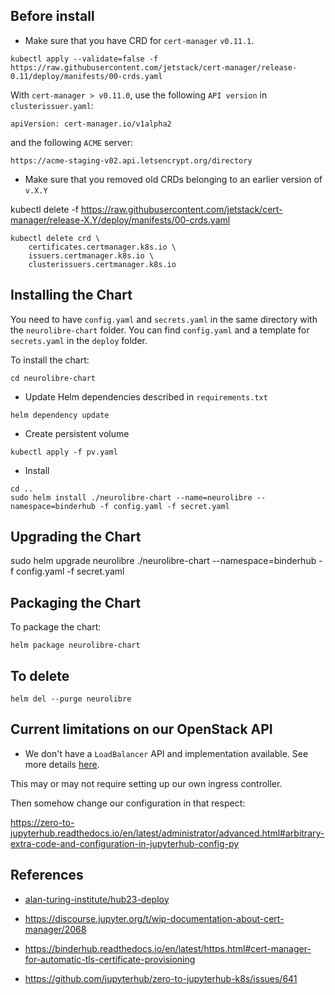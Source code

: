 ## Before install 

* Make sure that you have CRD for `cert-manager` `v0.11.1`. 

```
kubectl apply --validate=false -f https://raw.githubusercontent.com/jetstack/cert-manager/release-0.11/deploy/manifests/00-crds.yaml
```

With `cert-manager > v0.11.0`, use the following `API version` in `clusterissuer.yaml`: 

```
apiVersion: cert-manager.io/v1alpha2
```

and the following `ACME` server: 

`https://acme-staging-v02.api.letsencrypt.org/directory` 


* Make sure that you removed old CRDs belonging to an earlier version of `v.X.Y` 

kubectl delete -f https://raw.githubusercontent.com/jetstack/cert-manager/release-X.Y/deploy/manifests/00-crds.yaml

```
kubectl delete crd \
    certificates.certmanager.k8s.io \
    issuers.certmanager.k8s.io \
    clusterissuers.certmanager.k8s.io
```

## Installing the Chart

You need to have `config.yaml` and `secrets.yaml` in the same directory with 
the `neurolibre-chart` folder. You can find `config.yaml` and a template 
for `secrets.yaml` in the `deploy` folder. 


To install the chart:

```
cd neurolibre-chart 
```
* Update Helm dependencies described in `requirements.txt` 
```
helm dependency update 
```
* Create persistent volume 
```
kubectl apply -f pv.yaml
```
* Install 
```
cd ..
sudo helm install ./neurolibre-chart --name=neurolibre --namespace=binderhub -f config.yaml -f secret.yaml
```

## Upgrading the Chart

sudo helm upgrade neurolibre ./neurolibre-chart --namespace=binderhub -f config.yaml -f secret.yaml

## Packaging the Chart

To package the chart:
```
helm package neurolibre-chart
```

## To delete 
```
helm del --purge neurolibre
```


## Current limitations on our OpenStack API 

* We don't have a `LoadBalancer` API and implementation available. See more 
details [here](https://github.com/neurolibre/neurolibre-binderhub/issues/21#issuecomment-571642742).

This may or may not require setting up our own ingress controller. 

Then somehow change our configuration in that respect: 

https://zero-to-jupyterhub.readthedocs.io/en/latest/administrator/advanced.html#arbitrary-extra-code-and-configuration-in-jupyterhub-config-py

## References

* [alan-turing-institute/hub23-deploy](https://github.com/alan-turing-institute/hub23-deploy/tree/master/hub23-chart)

* https://discourse.jupyter.org/t/wip-documentation-about-cert-manager/2068

* https://binderhub.readthedocs.io/en/latest/https.html#cert-manager-for-automatic-tls-certificate-provisioning

* https://github.com/jupyterhub/zero-to-jupyterhub-k8s/issues/641




